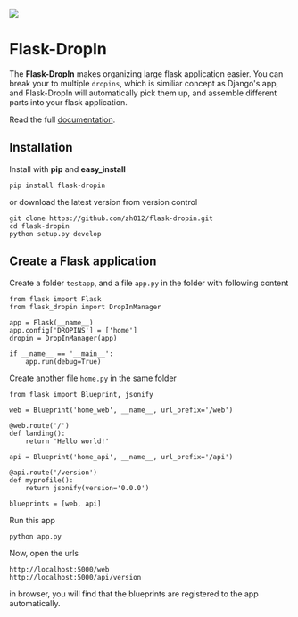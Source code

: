 [![](https://img.shields.io/shippable/564b73031895ca447423b473.svg)](https://app.shippable.com/builds/564b892b34a1910d00295bfb)

Flask-DropIn
============

The **Flask-DropIn** makes organizing large flask application easier. You can break your to multiple
`dropins`, which is similiar concept as Django's app, and Flask-DropIn will automatically pick them
up, and assemble different parts into your flask application.

Read the full [documentation](https://pythonhosted.org/Flask-DropIn/).

Installation
------------

Install with **pip** and **easy_install**

    pip install flask-dropin

or download the latest version from version control

    git clone https://github.com/zh012/flask-dropin.git
    cd flask-dropin
    python setup.py develop


Create a Flask application
--------------------------

Create a folder `testapp`, and a file `app.py` in the folder with following content

    from flask import Flask
    from flask_dropin import DropInManager

    app = Flask(__name__)
    app.config['DROPINS'] = ['home']
    dropin = DropInManager(app)

    if __name__ == '__main__':
        app.run(debug=True)

Create another file `home.py` in the same folder

    from flask import Blueprint, jsonify

    web = Blueprint('home_web', __name__, url_prefix='/web')

    @web.route('/')
    def landing():
        return 'Hello world!'

    api = Blueprint('home_api', __name__, url_prefix='/api')

    @api.route('/version')
    def myprofile():
        return jsonify(version='0.0.0')

    blueprints = [web, api]

Run this app

    python app.py

Now, open the urls

    http://localhost:5000/web
    http://localhost:5000/api/version

in browser, you will find that the blueprints are registered to the app automatically.

